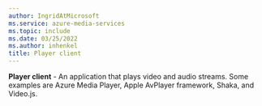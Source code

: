 ```yaml
---
author: IngridAtMicrosoft
ms.service: azure-media-services
ms.topic: include
ms.date: 03/25/2022
ms.author: inhenkel
title: Player client
---
```


**Player client** - An application that plays video and audio streams. Some examples are Azure Media Player, Apple AvPlayer framework, Shaka, and Video.js.
